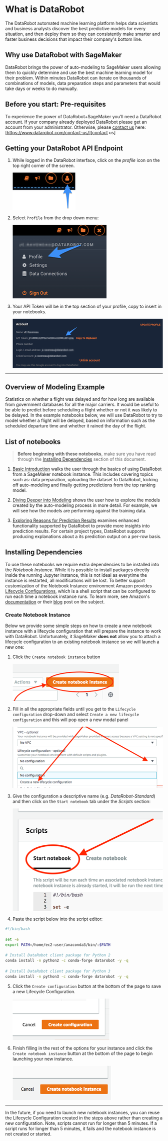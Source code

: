 # What is DataRobot

The DataRobot automated machine learning platform helps data scientists and
business analysts discover the best predictive models for every situation,
and then deploy them so they can consistently make smarter and faster
business decisions that impact their company's bottom line.

## Why use DataRobot with SageMaker

DataRobot brings the power of auto-modeling to SageMaker users allowing them
to quickly determine and use the best machine learning model for their
problem. Within minutes DataRobot can iterate on thousands of combinations of
models, data preparation steps and parameters that would take days or weeks
to do manually.

## Before you start: Pre-requisites

To experience the power of DataRobot+SageMaker you’ll need a DataRobot
account. If your company already deployed DataRobot please get an account
from your administrator. Otherwise, please [contact us] here:
[https://www.datarobot.com/contact-us/][contact us]

[contact us]: https://www.datarobot.com/contact-us/

## Getting your DataRobot API Endpoint

1. While logged in the DataRobot interface, click on the _profile_ icon on the top right corner of the screen.

    ![profile icon](img/user_avatar.png)

2. Select `Profile` from the drop down menu:

    ![profile link](img/user_dropdown.png)

3. Your API Token will be in the top section of your profile, copy to insert in your notebooks.

    ![profile page](img/profile_page.png)

---

## Overview of Modeling Example

Statistics on whether a flight was delayed and for how long are available
from government databases for all the major carriers. It would be useful to
be able to predict before scheduling a flight whether or not it was likely to
be delayed. In the example notebooks below, we will use DataRobot to try to
model whether a flight will be delayed, based on information such as the
scheduled departure time and whether it rained the day of the flight.

## List of notebooks

>**Before beginning with these notebooks**, make sure you have read through the
[Installing Dependencies](#installing-dependencies) section of this document.

1. [Basic Introduction][1] walks the user through the basics of using DataRobot
   from a SageMaker notebook instance. This includes covering topics such as:
   data preparation, uploading the dataset to DataRobot, kicking off
   auto-modeling and finally getting predictions from the top ranking model.

2. [Diving Deeper into Modeling][2] shows the user how to explore the models
   created by the auto-modeling process in more detail. For example, we will see
   how the models are performing against the training data.

3. [Exploring Reasons for Prediction Results][3] examines enhanced
   functionality supported by DataRobot to provide more insights into prediction
   results. For certain project types, DataRobot supports producing explanations
   about a its prediction output on a per-row basis.

[1]: Basic%20Introduction%20to%20DataRobot%20via%20API.ipynb
[2]: Diving%20Deeper%20into%20DataRobot%20Models.ipynb
[3]: Working%20with%20DataRobot%20Reason%20Codes.ipynb

## Installing Dependencies

To use these notebooks we require extra dependencies to be installed into the
_Notebook Instance_. While it is possible to install packages directly inside
the running Jupyter instance, this is not ideal as everytime the instance
is restarted, all modifications will be lost. To better support customization
of the Notebook Instance environment Amazon provides [Lifecycle Configurations],
which is a shell script that can be configured to run each time a notebook
instance runs. To learn more, see Amazon's [documentation][Lifecycle Configurations]
or their [blog][lifecycle blog] post on the subject.

[Lifecycle Configurations]: https://docs.aws.amazon.com/sagemaker/latest/dg/notebook-lifecycle-config.html
[lifecycle blog]: https://aws.amazon.com/blogs/machine-learning/customize-your-amazon-sagemaker-notebook-instances-with-lifecycle-configurations-and-the-option-to-disable-internet-access/

### Create Notebook Instance

Below we provide some simple steps on how to create a new notebook instance with
a lifecycle configuration that will prepare the instance to work with DataRobot. Unfortunately,
it SageMaker **does not** allow you to attach a lifecycle configuration to an existing
notebook instance so we will launch a new one:

1. Click the `Create notebook instance` button

    ![create notebook first](img/create-notebook1.png)

2. Fill in all the appropriate fields until you get to the `Lifecycle
   configuration` drop-down and select `Create a new lifecycle configuration`
   and this will pop open a new modal panel

    ![create configuration drop down](img/create-configuration-dropdown.png)

3. Give the configuration a descriptive name (e.g. _DataRobot-Standard_) and
   then click on the `Start notebook` tab under the _Scripts_ section:

    ![start script](img/start_notebook.png)

4. Paste the script below into the script editor:

```bash
#!/bin/bash

set -e
export PATH=/home/ec2-user/anaconda3/bin/:$PATH

# Install DataRobot client package for Python 2
conda install -n python2 -c conda-forge datarobot -y -q

# Install DataRobot client package for Python 3
conda install -n python3 -c conda-forge datarobot -y -q
```

<!-- markdownlint-disable MD029 -->
5. Click the `Create configuration` button at the bottom of the page to save
   a new Lifecycle Configuration.

    ![create configuration](img/create-configuration2.png)

5. Finish filling in the rest of the options for your instance and click the
   `Create notebook instance` button at the bottom of the page to begin
   launching your new instance.

    ![create notebook final](img/create-notebook2.png)

---
In the future, if you need to launch new notebook instances, you can reuse
the Lifecycle Configuration created in the steps above rather than creating a
new configuration. Note, scripts cannot run for longer than 5 minutes. If a
script runs for longer than 5 minutes, it fails and the notebook instance is
not created or started.
